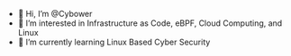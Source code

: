 - 👋 Hi, I’m @Cybower
- 👀 I’m interested in Infrastructure as Code, eBPF, Cloud Computing, and Linux 
- 🌱 I’m currently learning Linux Based Cyber Security


<!---
Cybower/Cybower is a ✨ special ✨ repository because its `README.md` (this file) appears on your GitHub profile.
You can click the Preview link to take a look at your changes.
--->
